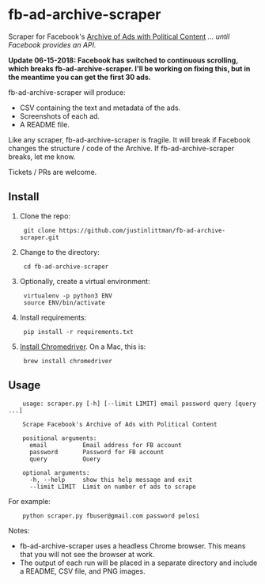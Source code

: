# fb-ad-archive-scraper
Scraper for Facebook's [Archive of Ads with Political Content](https://www.facebook.com/politicalcontentads) _... until Facebook provides an API._

__Update 06-15-2018: Facebook has switched to continuous scrolling, which breaks fb-ad-archive-scraper. I'll be working on fixing this, but in the meantime you can get the first 30 ads.__

fb-ad-archive-scraper will produce:
* CSV containing the text and metadata of the ads.
* Screenshots of each ad.
* A README file.

Like any scraper, fb-ad-archive-scraper is fragile. It will break if Facebook changes the structure / code of the 
Archive. If fb-ad-archive-scraper breaks, let me know.

Tickets / PRs are welcome.

## Install
1. Clone the repo:

        git clone https://github.com/justinlittman/fb-ad-archive-scraper.git

2. Change to the directory:

        cd fb-ad-archive-scraper

3. Optionally, create a virtual environment:

        virtualenv -p python3 ENV
        source ENV/bin/activate
        
4. Install requirements:

        pip install -r requirements.txt
        
5. [Install Chromedriver](https://sites.google.com/a/chromium.org/chromedriver/). On a Mac, this is:

        brew install chromedriver
        
## Usage

        usage: scraper.py [-h] [--limit LIMIT] email password query [query ...]
        
        Scrape Facebook's Archive of Ads with Political Content
        
        positional arguments:
          email          Email address for FB account
          password       Password for FB account
          query          Query
        
        optional arguments:
          -h, --help     show this help message and exit
          --limit LIMIT  Limit on number of ads to scrape

For example:

        python scraper.py fbuser@gmail.com password pelosi
        
Notes:
* fb-ad-archive-scraper uses a headless Chrome browser. This means that you will not see the browser at work.
* The output of each run will be placed in a separate directory and include a README, CSV file, and PNG images.
 
